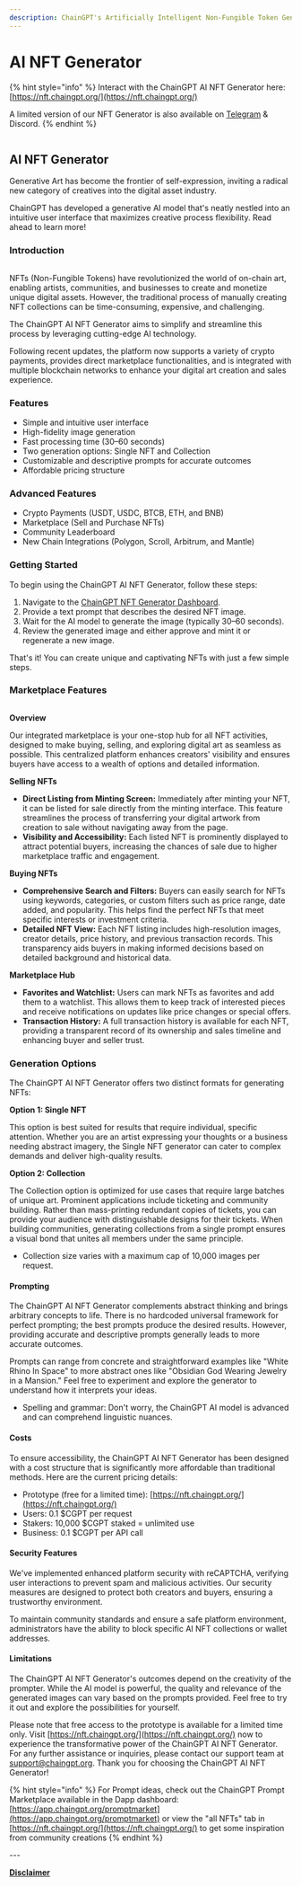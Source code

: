 ```yaml
---
description: ChainGPT's Artificially Intelligent Non-Fungible Token Generator
---
```


# AI NFT Generator

{% hint style="info" %}
Interact with the ChainGPT AI NFT Generator here: [https://nft.chaingpt.org/](https://nft.chaingpt.org/)

A limited version of our NFT Generator is also available on [Telegram](https://t.me/chaingptai\_bot) & Discord.
{% endhint %}

<figure><img src="../../.gitbook/assets/photo_2023-08-17_18-52-19.jpg" alt=""><figcaption></figcaption></figure>

## AI NFT Generator&#x20;

Generative Art has become the frontier of self-expression, inviting a radical new category of creatives into the digital asset industry.

ChainGPT has developed a generative AI model that's neatly nestled into an intuitive user interface that maximizes creative process flexibility. Read ahead to learn more!

### Introduction

<figure><img src="../../.gitbook/assets/image.png" alt=""><figcaption></figcaption></figure>

NFTs (Non-Fungible Tokens) have revolutionized the world of on-chain art, enabling artists, communities, and businesses to create and monetize unique digital assets. However, the traditional process of manually creating NFT collections can be time-consuming, expensive, and challenging.&#x20;

The ChainGPT AI NFT Generator aims to simplify and streamline this process by leveraging cutting-edge AI technology.

Following recent updates, the platform now supports a variety of crypto payments, provides direct marketplace functionalities, and is integrated with multiple blockchain networks to enhance your digital art creation and sales experience.

### Features

* Simple and intuitive user interface
* High-fidelity image generation
* Fast processing time (30–60 seconds)
* Two generation options: Single NFT and Collection
* Customizable and descriptive prompts for accurate outcomes
* Affordable pricing structure

### Advanced Features

* Crypto Payments (USDT, USDC, BTCB, ETH, and BNB)
* Marketplace (Sell and Purchase NFTs)
* Community Leaderboard
* New Chain Integrations (Polygon, Scroll, Arbitrum, and Mantle)

### Getting Started

To begin using the ChainGPT AI NFT Generator, follow these steps:

1. Navigate to the [ChainGPT NFT Generator Dashboard](https://nft.chaingpt.org/).
2. Provide a text prompt that describes the desired NFT image.
3. Wait for the AI model to generate the image (typically 30–60 seconds).
4. Review the generated image and either approve and mint it or regenerate a new image.

That's it! You can create unique and captivating NFTs with just a few simple steps.

### Marketplace Features

<figure><img src="../../.gitbook/assets/image (1).png" alt=""><figcaption></figcaption></figure>

**Overview**

Our integrated marketplace is your one-stop hub for all NFT activities, designed to make buying, selling, and exploring digital art as seamless as possible. This centralized platform enhances creators' visibility and ensures buyers have access to a wealth of options and detailed information.

**Selling NFTs**

* **Direct Listing from Minting Screen:** Immediately after minting your NFT, it can be listed for sale directly from the minting interface. This feature streamlines the process of transferring your digital artwork from creation to sale without navigating away from the page.
* **Visibility and Accessibility:** Each listed NFT is prominently displayed to attract potential buyers, increasing the chances of sale due to higher marketplace traffic and engagement.

**Buying NFTs**

* **Comprehensive Search and Filters:** Buyers can easily search for NFTs using keywords, categories, or custom filters such as price range, date added, and popularity. This helps find the perfect NFTs that meet specific interests or investment criteria.
* **Detailed NFT View:** Each NFT listing includes high-resolution images, creator details, price history, and previous transaction records. This transparency aids buyers in making informed decisions based on detailed background and historical data.

**Marketplace Hub**

* **Favorites and Watchlist:** Users can mark NFTs as favorites and add them to a watchlist. This allows them to keep track of interested pieces and receive notifications on updates like price changes or special offers.
* **Transaction History:** A full transaction history is available for each NFT, providing a transparent record of its ownership and sales timeline and enhancing buyer and seller trust.

### Generation Options

The ChainGPT AI NFT Generator offers two distinct formats for generating NFTs:

**Option 1: Single NFT**

This option is best suited for results that require individual, specific attention. Whether you are an artist expressing your thoughts or a business needing abstract imagery, the Single NFT generator can cater to complex demands and deliver high-quality results.

**Option 2: Collection**

The Collection option is optimized for use cases that require large batches of unique art. Prominent applications include ticketing and community building. Rather than mass-printing redundant copies of tickets, you can provide your audience with distinguishable designs for their tickets. When building communities, generating collections from a single prompt ensures a visual bond that unites all members under the same principle.

* Collection size varies with a maximum cap of 10,000 images per request.

#### Prompting <a href="#prompting" id="prompting"></a>

The ChainGPT AI NFT Generator complements abstract thinking and brings arbitrary concepts to life. There is no hardcoded universal framework for perfect prompting; the best prompts produce the desired results. However, providing accurate and descriptive prompts generally leads to more accurate outcomes.

Prompts can range from concrete and straightforward examples like "White Rhino In Space" to more abstract ones like "Obsidian God Wearing Jewelry in a Mansion." Feel free to experiment and explore the generator to understand how it interprets your ideas.

* Spelling and grammar: Don't worry, the ChainGPT AI model is advanced and can comprehend linguistic nuances.

#### Costs <a href="#costs" id="costs"></a>

To ensure accessibility, the ChainGPT AI NFT Generator has been designed with a cost structure that is significantly more affordable than traditional methods. Here are the current pricing details:

* Prototype (free for a limited time): [https://nft.chaingpt.org/](https://nft.chaingpt.org/)​
* Users: 0.1 $CGPT per request
* Stakers: 10,000 $CGPT staked = unlimited use
* Business: 0.1 $CGPT per API call

#### Security Features <a href="#security-features" id="security-features"></a>

We've implemented enhanced platform security with reCAPTCHA, verifying user interactions to prevent spam and malicious activities. Our security measures are designed to protect both creators and buyers, ensuring a trustworthy environment.

To maintain community standards and ensure a safe platform environment, administrators have the ability to block specific AI NFT collections or wallet addresses.

#### Limitations <a href="#limitations" id="limitations"></a>

The ChainGPT AI NFT Generator's outcomes depend on the creativity of the prompter. While the AI model is powerful, the quality and relevance of the generated images can vary based on the prompts provided. Feel free to try it out and explore the possibilities for yourself.

Please note that free access to the prototype is available for a limited time only. Visit [https://nft.chaingpt.org/](https://nft.chaingpt.org/) now to experience the transformative power of the ChainGPT AI NFT Generator. For any further assistance or inquiries, please contact our support team at support@chaingpt.org. Thank you for choosing the ChainGPT AI NFT Generator!

{% hint style="info" %}
For Prompt ideas, check out the ChainGPT Prompt Marketplace available in the Dapp dashboard: [https://app.chaingpt.org/promptmarket](https://app.chaingpt.org/promptmarket) or view the "all NFTs" tab in [https://nft.chaingpt.org/](https://nft.chaingpt.org/) to get some inspiration from community creations
{% endhint %}

\---

[**Disclaimer**](../../misc/legal-docs/disclaimer.md)
